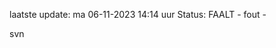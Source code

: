 laatste update: 
ma 06-11-2023 14:14   uur 
Status: FAALT - fout - 
<div class="service R">svn</div>